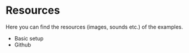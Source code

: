 # Resources

Here you can find the resources (images, sounds etc.) of the examples.  

- Basic setup
- Github
